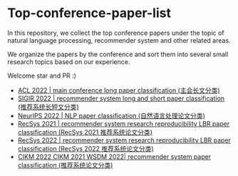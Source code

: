 # Top-conference-paper-list
In this repository, we collect the top conference papers under the topic of natural language processing,  recommender system and other related areas. 

We organize the papers by the conference and sort them into several small research topics based on our experience.  

Welcome star and PR :)

- [ACL 2022 | main conference long paper classification (主会长文分类)](ACL_2022_main_long_papers.md)
- [SIGIR 2022 | recommender system long and short paper classification (推荐系统长短文分类)](SIGIR_2022_recommendation_long_short_papers.md)
- [NeurIPS 2022 | NLP paper classification (自然语言处理论文分类)](NeurIPS_2022_NLP_papers.md)
- [RecSys 2021 | recommender system research reproducibility LBR paper classification (RecSys 2021 推荐系统论文分类)](RecSys_2021_recommendation_papers.md)
- [RecSys 2022 | recommender system research reproducibility LBR paper classification (RecSys 2022 推荐系统论文分类)](RecSys_2022_recommendation_papers.md)
- [CIKM 2022 CIKM 2021 WSDM 2022| recommender system paper classification (推荐系统论文分类)](CIKM2022_CIKM2021_WSDM2022_RS_papers.md)